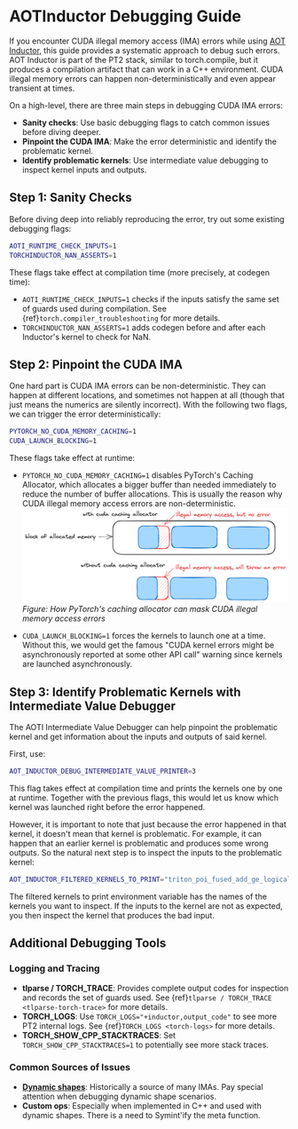 # AOTInductor Debugging Guide

If you encounter CUDA illegal memory access (IMA) errors while using [AOT Inductor](./torch.compiler_aot_inductor.md), this guide provides a systematic approach to debug such errors. AOT Inductor is part of the PT2 stack, similar to torch.compile, but it produces a compilation artifact that can work in a C++ environment. CUDA illegal memory errors can happen non-deterministically and even appear transient at times.

On a high-level, there are three main steps in debugging CUDA IMA errors:

- **Sanity checks**: Use basic debugging flags to catch common issues before diving deeper.
- **Pinpoint the CUDA IMA**: Make the error deterministic and identify the problematic kernel.
- **Identify problematic kernels**: Use intermediate value debugging to inspect kernel inputs and outputs.

## Step 1: Sanity Checks

Before diving deep into reliably reproducing the error, try out some existing debugging flags:

```bash
AOTI_RUNTIME_CHECK_INPUTS=1
TORCHINDUCTOR_NAN_ASSERTS=1
```

These flags take effect at compilation time (more precisely, at codegen time):

- `AOTI_RUNTIME_CHECK_INPUTS=1` checks if the inputs satisfy the same set of guards used during compilation. See {ref}`torch.compiler_troubleshooting` for more details.
- `TORCHINDUCTOR_NAN_ASSERTS=1` adds codegen before and after each Inductor's kernel to check for NaN.

## Step 2: Pinpoint the CUDA IMA

One hard part is CUDA IMA errors can be non-deterministic. They can happen at different locations, and sometimes not happen at all (though that just means the numerics are silently incorrect). With the following two flags, we can trigger the error deterministically:

```bash
PYTORCH_NO_CUDA_MEMORY_CACHING=1
CUDA_LAUNCH_BLOCKING=1
```

These flags take effect at runtime:

- `PYTORCH_NO_CUDA_MEMORY_CACHING=1` disables PyTorch's Caching Allocator, which allocates a bigger buffer than needed immediately to reduce the number of buffer allocations. This is usually the reason why CUDA illegal memory access errors are non-deterministic.
![How PyTorch's caching allocator can mask CUDA illegal memory access errors](./_static/img/aoti_debugging_guide/cuda_ima_cca.png)
*Figure: How PyTorch's caching allocator can mask CUDA illegal memory access errors*

- `CUDA_LAUNCH_BLOCKING=1` forces the kernels to launch one at a time. Without this, we would get the famous "CUDA kernel errors might be asynchronously reported at some other API call" warning since kernels are launched asynchronously.

## Step 3: Identify Problematic Kernels with Intermediate Value Debugger

The AOTI Intermediate Value Debugger can help pinpoint the problematic kernel and get information about the inputs and outputs of said kernel.

First, use:

```bash
AOT_INDUCTOR_DEBUG_INTERMEDIATE_VALUE_PRINTER=3
```

This flag takes effect at compilation time and prints the kernels one by one at runtime. Together with the previous flags, this would let us know which kernel was launched right before the error happened.

However, it is important to note that just because the error happened in that kernel, it doesn't mean that kernel is problematic. For example, it can happen that an earlier kernel is problematic and produces some wrong outputs. So the natural next step is to inspect the inputs to the problematic kernel:

```bash
AOT_INDUCTOR_FILTERED_KERNELS_TO_PRINT="triton_poi_fused_add_ge_logical_and_logical_or_lt_231,_add_position_embeddings_kernel_5" AOT_INDUCTOR_DEBUG_INTERMEDIATE_VALUE_PRINTER=2
```

The filtered kernels to print environment variable has the names of the kernels you want to inspect. If the inputs to the kernel are not as expected, you then inspect the kernel that produces the bad input.

## Additional Debugging Tools

### Logging and Tracing

- **tlparse / TORCH_TRACE**: Provides complete output codes for inspection and records the set of guards used. See {ref}`tlparse / TORCH_TRACE <tlparse-torch-trace>` for more details.
- **TORCH_LOGS**: Use `TORCH_LOGS="+inductor,output_code"` to see more PT2 internal logs. See {ref}`TORCH_LOGS <torch-logs>` for more details.
- **TORCH_SHOW_CPP_STACKTRACES**: Set `TORCH_SHOW_CPP_STACKTRACES=1` to potentially see more stack traces.

### Common Sources of Issues

- [**Dynamic shapes**](./torch.compiler_dynamic_shapes.md): Historically a source of many IMAs. Pay special attention when debugging dynamic shape scenarios.
- **Custom ops**: Especially when implemented in C++ and used with dynamic shapes. There is a need to Symint'ify the meta function.

